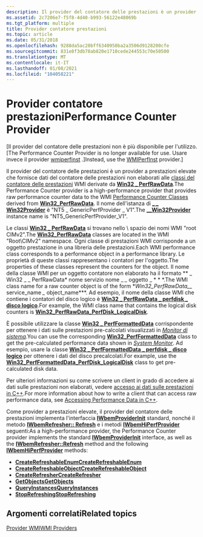 ```yaml
---
description: Il provider del contatore delle prestazioni è un provider a prestazioni elevate che fornisce dati del contatore delle prestazioni non elaborati alle classi del contatore delle prestazioni WMI derivate da Win32 \_ PerfRawData. Il \_ \_ nome dell'istanza di Win32Provider è &\# 0034; NT5 \_ GenericPerfProvider \_ V1&\# 0034;.
ms.assetid: 2c7206e7-f5f8-4d40-b993-56122e48069b
ms.tgt_platform: multiple
title: Provider contatore prestazioni
ms.topic: article
ms.date: 05/31/2018
ms.openlocfilehash: 9288da5ac20bff6340950ba2a3506d9128200cfe
ms.sourcegitcommit: 831e8f3db78ab820e1710cede244553c70e50500
ms.translationtype: MT
ms.contentlocale: it-IT
ms.lasthandoff: 01/08/2021
ms.locfileid: "104058221"
---
```

# <a name="performance-counter-provider"></a><span data-ttu-id="6577c-104">Provider contatore prestazioni</span><span class="sxs-lookup"><span data-stu-id="6577c-104">Performance Counter Provider</span></span>

<span data-ttu-id="6577c-105">\[Il provider del contatore delle prestazioni non è più disponibile per l'utilizzo.</span><span class="sxs-lookup"><span data-stu-id="6577c-105">\[The Performance Counter Provider is no longer available for use.</span></span> <span data-ttu-id="6577c-106">Usare invece il provider [wmiperfinst](wmiperfinst-provider.md) .\]</span><span class="sxs-lookup"><span data-stu-id="6577c-106">Instead, use the [WMIPerfInst](wmiperfinst-provider.md) provider.\]</span></span>

<span data-ttu-id="6577c-107">Il provider del contatore delle prestazioni è un provider a prestazioni elevate che fornisce dati del contatore delle prestazioni non elaborati alle [classi del contatore delle prestazioni](/windows/desktop/CIMWin32Prov/performance-counter-classes) WMI derivate da [**Win32 \_ PerfRawData**](/windows/desktop/CIMWin32Prov/win32-perfrawdata).</span><span class="sxs-lookup"><span data-stu-id="6577c-107">The Performance Counter provider is a high-performance provider that provides raw performance counter data to the WMI [Performance Counter Classes](/windows/desktop/CIMWin32Prov/performance-counter-classes) derived from [**Win32\_PerfRawData**](/windows/desktop/CIMWin32Prov/win32-perfrawdata).</span></span> <span data-ttu-id="6577c-108">Il nome dell'istanza di [**\_ \_ Win32Provider**](--win32provider.md) è "NT5 \_ GenericPerfProvider \_ V1".</span><span class="sxs-lookup"><span data-stu-id="6577c-108">The [**\_\_Win32Provider**](--win32provider.md) instance name is "NT5\_GenericPerfProvider\_V1".</span></span>

<span data-ttu-id="6577c-109">Le classi [**Win32 \_ PerfRawData**](/windows/desktop/CIMWin32Prov/win32-perfrawdata) si trovano nello \\ spazio dei nomi WMI "root CIMv2".</span><span class="sxs-lookup"><span data-stu-id="6577c-109">The [**Win32\_PerfRawData**](/windows/desktop/CIMWin32Prov/win32-perfrawdata) classes are located in the WMI "Root\\CIMv2" namespace.</span></span> <span data-ttu-id="6577c-110">Ogni classe di prestazioni WMI corrisponde a un oggetto prestazione in una libreria delle prestazioni.</span><span class="sxs-lookup"><span data-stu-id="6577c-110">Each WMI performance class corresponds to a performance object in a performance library.</span></span> <span data-ttu-id="6577c-111">Le proprietà di queste classi rappresentano i contatori per l'oggetto.</span><span class="sxs-lookup"><span data-stu-id="6577c-111">The properties of these classes represent the counters for the object.</span></span> <span data-ttu-id="6577c-112">Il nome della classe WMI per un oggetto contatore non elaborato ha il formato \*\* \_ Win32 \_ \_ PerfRawData\* nome servizio nome \_ *\_* oggetto \_ \* \* \*.</span><span class="sxs-lookup"><span data-stu-id="6577c-112">The WMI class name for a raw counter object is of the form \**Win32\_PerfRawData\_\_* service\_name *\_* object\_name\*\*\*.</span></span> <span data-ttu-id="6577c-113">Ad esempio, il nome della classe WMI che contiene i contatori del disco logico è [**Win32 \_ PerfRawData \_ perfdisk \_ disco logico**](./retrieving-raw-and-formatted-performance-data.md).</span><span class="sxs-lookup"><span data-stu-id="6577c-113">For example, the WMI class name that contains the logical disk counters is [**Win32\_PerfRawData\_PerfDisk\_LogicalDisk**](./retrieving-raw-and-formatted-performance-data.md).</span></span>

<span data-ttu-id="6577c-114">È possibile utilizzare la classe [**Win32 \_ PerfFormattedData**](/windows/desktop/CIMWin32Prov/win32-perfformatteddata) corrispondente per ottenere i dati sulle prestazioni pre-calcolati visualizzati in [*Monitor di sistema*](gloss-s.md).</span><span class="sxs-lookup"><span data-stu-id="6577c-114">You can use the corresponding [**Win32\_PerfFormattedData**](/windows/desktop/CIMWin32Prov/win32-perfformatteddata) class to get the pre-calculated performance data shown in [*System Monitor*](gloss-s.md).</span></span> <span data-ttu-id="6577c-115">Ad esempio, usare la classe [**Win32 \_ PerfFormattedData \_ perfdisk \_ disco logico**](./retrieving-raw-and-formatted-performance-data.md) per ottenere i dati del disco precalcolati.</span><span class="sxs-lookup"><span data-stu-id="6577c-115">For example, use the [**Win32\_PerfFormattedData\_PerfDisk\_LogicalDisk**](./retrieving-raw-and-formatted-performance-data.md) class to get pre-calculated disk data.</span></span>

<span data-ttu-id="6577c-116">Per ulteriori informazioni su come scrivere un client in grado di accedere ai dati sulle prestazioni non elaborati, vedere [accesso ai dati sulle prestazioni in C++](accessing-performance-data-in-c--.md).</span><span class="sxs-lookup"><span data-stu-id="6577c-116">For more information about how to write a client that can access raw performance data, see [Accessing Performance Data in C++](accessing-performance-data-in-c--.md).</span></span>

<span data-ttu-id="6577c-117">Come provider a prestazioni elevate, il provider del contatore delle prestazioni implementa l'interfaccia [**IWbemProviderInit**](/windows/desktop/api/Wbemprov/nn-wbemprov-iwbemproviderinit) standard, nonché il metodo [**IWbemRefresher:: Refresh**](/windows/desktop/api/Wbemcli/nf-wbemcli-iwbemrefresher-refresh) e i metodi [**IWbemHiPerfProvider**](/windows/desktop/api/Wbemprov/nn-wbemprov-iwbemhiperfprovider) seguenti:</span><span class="sxs-lookup"><span data-stu-id="6577c-117">As a high-performance provider, the Performance Counter provider implements the standard [**IWbemProviderInit**](/windows/desktop/api/Wbemprov/nn-wbemprov-iwbemproviderinit) interface, as well as the [**IWbemRefresher::Refresh**](/windows/desktop/api/Wbemcli/nf-wbemcli-iwbemrefresher-refresh) method and the following [**IWbemHiPerfProvider**](/windows/desktop/api/Wbemprov/nn-wbemprov-iwbemhiperfprovider) methods:</span></span>

-   [<span data-ttu-id="6577c-118">**CreateRefreshableEnum**</span><span class="sxs-lookup"><span data-stu-id="6577c-118">**CreateRefreshableEnum**</span></span>](/windows/desktop/api/Wbemprov/nf-wbemprov-iwbemhiperfprovider-createrefreshableenum)
-   [<span data-ttu-id="6577c-119">**CreateRefreshableObject**</span><span class="sxs-lookup"><span data-stu-id="6577c-119">**CreateRefreshableObject**</span></span>](/windows/desktop/api/Wbemprov/nf-wbemprov-iwbemhiperfprovider-createrefreshableobject)
-   [<span data-ttu-id="6577c-120">**CreateRefresher**</span><span class="sxs-lookup"><span data-stu-id="6577c-120">**CreateRefresher**</span></span>](/windows/desktop/api/Wbemprov/nf-wbemprov-iwbemhiperfprovider-createrefresher)
-   [<span data-ttu-id="6577c-121">**GetObjects**</span><span class="sxs-lookup"><span data-stu-id="6577c-121">**GetObjects**</span></span>](/windows/desktop/api/Wbemprov/nf-wbemprov-iwbemhiperfprovider-getobjects)
-   [<span data-ttu-id="6577c-122">**QueryInstances**</span><span class="sxs-lookup"><span data-stu-id="6577c-122">**QueryInstances**</span></span>](/windows/desktop/api/Wbemprov/nf-wbemprov-iwbemhiperfprovider-queryinstances)
-   [<span data-ttu-id="6577c-123">**StopRefreshing**</span><span class="sxs-lookup"><span data-stu-id="6577c-123">**StopRefreshing**</span></span>](/windows/desktop/api/Wbemprov/nf-wbemprov-iwbemhiperfprovider-stoprefreshing)

## <a name="related-topics"></a><span data-ttu-id="6577c-124">Argomenti correlati</span><span class="sxs-lookup"><span data-stu-id="6577c-124">Related topics</span></span>

<dl> <dt>

[<span data-ttu-id="6577c-125">Provider WMI</span><span class="sxs-lookup"><span data-stu-id="6577c-125">WMI Providers</span></span>](wmi-providers.md)
</dt> </dl>

 

 
